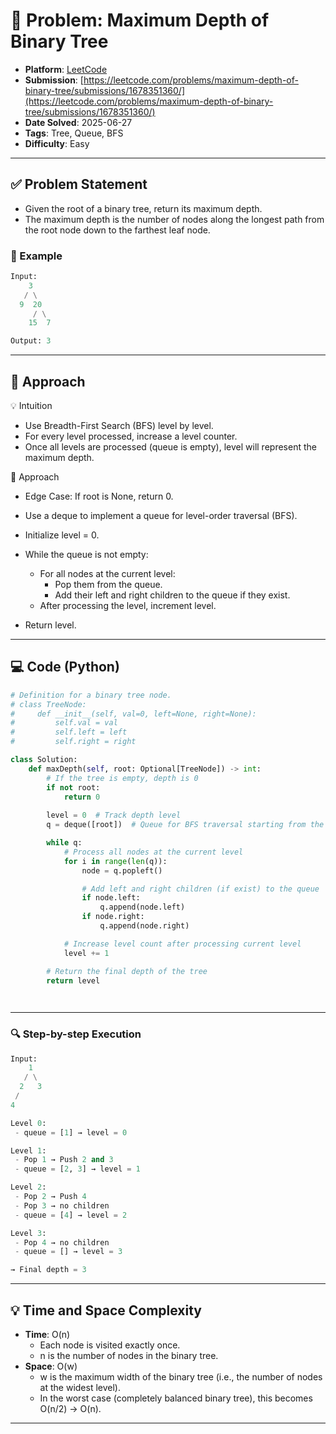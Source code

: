 # 🧲 Problem: Maximum Depth of Binary Tree

- **Platform**: [LeetCode](https://leetcode.com/problems/maximum-depth-of-binary-tree/description/)
- **Submission**: [https://leetcode.com/problems/maximum-depth-of-binary-tree/submissions/1678351360/](https://leetcode.com/problems/maximum-depth-of-binary-tree/submissions/1678351360/)
- **Date Solved**: 2025-06-27
- **Tags**: Tree, Queue, BFS
- **Difficulty**: Easy

---

## ✅ Problem Statement
- Given the root of a binary tree, return its maximum depth.
- The maximum depth is the number of nodes along the longest path from the root node down to the farthest leaf node.

### 📌 Example
```python
Input:
    3
   / \
  9  20
     / \
    15  7

Output: 3
```
---

## 🚀 Approach
💡 Intuition
- Use Breadth-First Search (BFS) level by level.
- For every level processed, increase a level counter.
- Once all levels are processed (queue is empty), level will represent the maximum depth.

👣 Approach
- Edge Case: If root is None, return 0.
- Use a deque to implement a queue for level-order traversal (BFS).
- Initialize level = 0.
- While the queue is not empty:
     - For all nodes at the current level:
          - Pop them from the queue.
          - Add their left and right children to the queue if they exist.
     - After processing the level, increment level.

- Return level.


---

## 💻 Code (Python)

```python
# Definition for a binary tree node.
# class TreeNode:
#     def __init__(self, val=0, left=None, right=None):
#         self.val = val
#         self.left = left
#         self.right = right

class Solution:
    def maxDepth(self, root: Optional[TreeNode]) -> int:
        # If the tree is empty, depth is 0
        if not root:
            return 0
        
        level = 0  # Track depth level
        q = deque([root])  # Queue for BFS traversal starting from the root

        while q:
            # Process all nodes at the current level
            for i in range(len(q)):
                node = q.popleft()

                # Add left and right children (if exist) to the queue
                if node.left:
                    q.append(node.left)
                if node.right:
                    q.append(node.right)

            # Increase level count after processing current level
            level += 1

        # Return the final depth of the tree
        return level

        
```

---
### 🔍 Step-by-step Execution
```python
Input:
    1
   / \
  2   3
 / 
4

Level 0:
 - queue = [1] → level = 0

Level 1:
 - Pop 1 → Push 2 and 3
 - queue = [2, 3] → level = 1

Level 2:
 - Pop 2 → Push 4
 - Pop 3 → no children
 - queue = [4] → level = 2

Level 3:
 - Pop 4 → no children
 - queue = [] → level = 3

→ Final depth = 3
```
---

## 💡 Time and Space Complexity
- **Time**: O(n)
    - Each node is visited exactly once.
    - n is the number of nodes in the binary tree.
- **Space**: O(w)
    - w is the maximum width of the binary tree (i.e., the number of nodes at the widest level).
    - In the worst case (completely balanced binary tree), this becomes O(n/2) → O(n).

---
